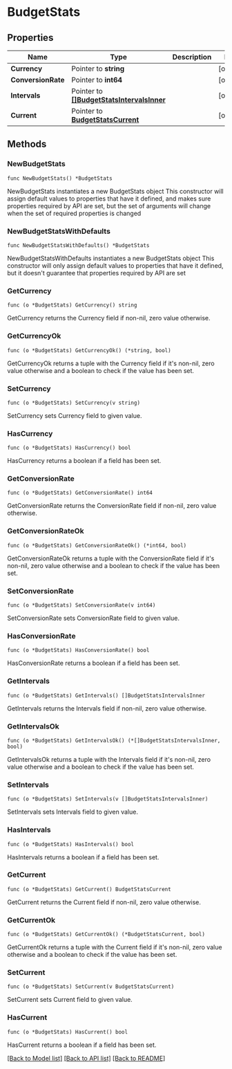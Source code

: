 # BudgetStats

## Properties

Name | Type | Description | Notes
------------ | ------------- | ------------- | -------------
**Currency** | Pointer to **string** |  | [optional] 
**ConversionRate** | Pointer to **int64** |  | [optional] 
**Intervals** | Pointer to [**[]BudgetStatsIntervalsInner**](BudgetStatsIntervalsInner.md) |  | [optional] 
**Current** | Pointer to [**BudgetStatsCurrent**](BudgetStatsCurrent.md) |  | [optional] 

## Methods

### NewBudgetStats

`func NewBudgetStats() *BudgetStats`

NewBudgetStats instantiates a new BudgetStats object
This constructor will assign default values to properties that have it defined,
and makes sure properties required by API are set, but the set of arguments
will change when the set of required properties is changed

### NewBudgetStatsWithDefaults

`func NewBudgetStatsWithDefaults() *BudgetStats`

NewBudgetStatsWithDefaults instantiates a new BudgetStats object
This constructor will only assign default values to properties that have it defined,
but it doesn't guarantee that properties required by API are set

### GetCurrency

`func (o *BudgetStats) GetCurrency() string`

GetCurrency returns the Currency field if non-nil, zero value otherwise.

### GetCurrencyOk

`func (o *BudgetStats) GetCurrencyOk() (*string, bool)`

GetCurrencyOk returns a tuple with the Currency field if it's non-nil, zero value otherwise
and a boolean to check if the value has been set.

### SetCurrency

`func (o *BudgetStats) SetCurrency(v string)`

SetCurrency sets Currency field to given value.

### HasCurrency

`func (o *BudgetStats) HasCurrency() bool`

HasCurrency returns a boolean if a field has been set.

### GetConversionRate

`func (o *BudgetStats) GetConversionRate() int64`

GetConversionRate returns the ConversionRate field if non-nil, zero value otherwise.

### GetConversionRateOk

`func (o *BudgetStats) GetConversionRateOk() (*int64, bool)`

GetConversionRateOk returns a tuple with the ConversionRate field if it's non-nil, zero value otherwise
and a boolean to check if the value has been set.

### SetConversionRate

`func (o *BudgetStats) SetConversionRate(v int64)`

SetConversionRate sets ConversionRate field to given value.

### HasConversionRate

`func (o *BudgetStats) HasConversionRate() bool`

HasConversionRate returns a boolean if a field has been set.

### GetIntervals

`func (o *BudgetStats) GetIntervals() []BudgetStatsIntervalsInner`

GetIntervals returns the Intervals field if non-nil, zero value otherwise.

### GetIntervalsOk

`func (o *BudgetStats) GetIntervalsOk() (*[]BudgetStatsIntervalsInner, bool)`

GetIntervalsOk returns a tuple with the Intervals field if it's non-nil, zero value otherwise
and a boolean to check if the value has been set.

### SetIntervals

`func (o *BudgetStats) SetIntervals(v []BudgetStatsIntervalsInner)`

SetIntervals sets Intervals field to given value.

### HasIntervals

`func (o *BudgetStats) HasIntervals() bool`

HasIntervals returns a boolean if a field has been set.

### GetCurrent

`func (o *BudgetStats) GetCurrent() BudgetStatsCurrent`

GetCurrent returns the Current field if non-nil, zero value otherwise.

### GetCurrentOk

`func (o *BudgetStats) GetCurrentOk() (*BudgetStatsCurrent, bool)`

GetCurrentOk returns a tuple with the Current field if it's non-nil, zero value otherwise
and a boolean to check if the value has been set.

### SetCurrent

`func (o *BudgetStats) SetCurrent(v BudgetStatsCurrent)`

SetCurrent sets Current field to given value.

### HasCurrent

`func (o *BudgetStats) HasCurrent() bool`

HasCurrent returns a boolean if a field has been set.


[[Back to Model list]](../README.md#documentation-for-models) [[Back to API list]](../README.md#documentation-for-api-endpoints) [[Back to README]](../README.md)


